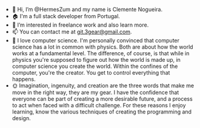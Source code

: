 - 👋 Hi, I’m @HermesZum and my name is Clemente Nogueira.
- :house: I'm a full stack developer from Portugal.
- 👀 I’m interested in freelance work and also learn more.
- 📫 You can contact me at git.3gear@gmail.com. 
- :sparkling_heart: I love computer science. I'm personally convinced that computer science has a lot in common with physics. Both are about how the world works at a fundamental level. The difference, of course, is that while in physics you're supposed to figure out how the world is made up, in computer science you create the world. Within the confines of the computer, you're the creator. You get to control everything that happens.
- :sun_with_face: Imagination, ingenuity, and creation are the three words that make me move in the right way, they are my gear. I have the confidence that everyone can be part of creating a more desirable future, and a process to act when faced with a difficult challenge. For these reasons I enjoy learning, know the various techniques of creating the programming and design.

<!---
HermesZum/HermesZum is a ✨ special ✨ repository because its `README.md` (this file) appears on your GitHub profile.
You can click the Preview link to take a look at your changes.
--->
